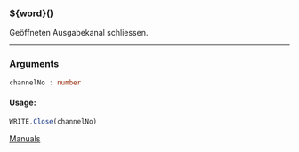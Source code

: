 ﻿### ${word}()
Geöffneten Ausgabekanal schliessen.

----

### Arguments
```ts
channelNo : number
```
#### Usage:
```ts
WRITE.Close(channelNo)
```

[Manuals](https://manuals.opacc.ch/docs/doku2401/F-Script/ScriptBlockFunc.WRITE.Close.html)
